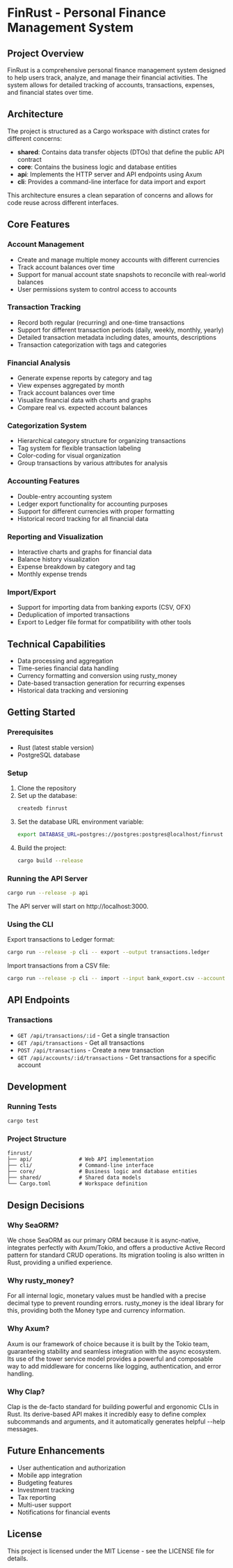 # FinRust - Personal Finance Management System

## Project Overview
FinRust is a comprehensive personal finance management system designed to help users track, analyze, and manage their financial activities. The system allows for detailed tracking of accounts, transactions, expenses, and financial states over time.

## Architecture
The project is structured as a Cargo workspace with distinct crates for different concerns:

- **shared**: Contains data transfer objects (DTOs) that define the public API contract
- **core**: Contains the business logic and database entities
- **api**: Implements the HTTP server and API endpoints using Axum
- **cli**: Provides a command-line interface for data import and export

This architecture ensures a clean separation of concerns and allows for code reuse across different interfaces.

## Core Features

### Account Management
- Create and manage multiple money accounts with different currencies
- Track account balances over time
- Support for manual account state snapshots to reconcile with real-world balances
- User permissions system to control access to accounts

### Transaction Tracking
- Record both regular (recurring) and one-time transactions
- Support for different transaction periods (daily, weekly, monthly, yearly)
- Detailed transaction metadata including dates, amounts, descriptions
- Transaction categorization with tags and categories

### Financial Analysis
- Generate expense reports by category and tag
- View expenses aggregated by month
- Track account balances over time
- Visualize financial data with charts and graphs
- Compare real vs. expected account balances

### Categorization System
- Hierarchical category structure for organizing transactions
- Tag system for flexible transaction labeling
- Color-coding for visual organization
- Group transactions by various attributes for analysis

### Accounting Features
- Double-entry accounting system
- Ledger export functionality for accounting purposes
- Support for different currencies with proper formatting
- Historical record tracking for all financial data

### Reporting and Visualization
- Interactive charts and graphs for financial data
- Balance history visualization
- Expense breakdown by category and tag
- Monthly expense trends

### Import/Export
- Support for importing data from banking exports (CSV, OFX)
- Deduplication of imported transactions
- Export to Ledger file format for compatibility with other tools

## Technical Capabilities
- Data processing and aggregation
- Time-series financial data handling
- Currency formatting and conversion using rusty_money
- Date-based transaction generation for recurring expenses
- Historical data tracking and versioning

## Getting Started

### Prerequisites
- Rust (latest stable version)
- PostgreSQL database

### Setup
1. Clone the repository
2. Set up the database:
   ```bash
   createdb finrust
   ```
3. Set the database URL environment variable:
   ```bash
   export DATABASE_URL=postgres://postgres:postgres@localhost/finrust
   ```
4. Build the project:
   ```bash
   cargo build --release
   ```

### Running the API Server
```bash
cargo run --release -p api
```

The API server will start on http://localhost:3000.

### Using the CLI
Export transactions to Ledger format:
```bash
cargo run --release -p cli -- export --output transactions.ledger
```

Import transactions from a CSV file:
```bash
cargo run --release -p cli -- import --input bank_export.csv --account 1
```

## API Endpoints

### Transactions
- `GET /api/transactions/:id` - Get a single transaction
- `GET /api/transactions` - Get all transactions
- `POST /api/transactions` - Create a new transaction
- `GET /api/accounts/:id/transactions` - Get transactions for a specific account

## Development

### Running Tests
```bash
cargo test
```

### Project Structure
```
finrust/
├── api/               # Web API implementation
├── cli/               # Command-line interface
├── core/              # Business logic and database entities
├── shared/            # Shared data models
└── Cargo.toml         # Workspace definition
```

## Design Decisions

### Why SeaORM?
We chose SeaORM as our primary ORM because it is async-native, integrates perfectly with Axum/Tokio, and offers a productive Active Record pattern for standard CRUD operations. Its migration tooling is also written in Rust, providing a unified experience.

### Why rusty_money?
For all internal logic, monetary values must be handled with a precise decimal type to prevent rounding errors. rusty_money is the ideal library for this, providing both the Money type and currency information.

### Why Axum?
Axum is our framework of choice because it is built by the Tokio team, guaranteeing stability and seamless integration with the async ecosystem. Its use of the tower service model provides a powerful and composable way to add middleware for concerns like logging, authentication, and error handling.

### Why Clap?
Clap is the de-facto standard for building powerful and ergonomic CLIs in Rust. Its derive-based API makes it incredibly easy to define complex subcommands and arguments, and it automatically generates helpful --help messages.

## Future Enhancements
- User authentication and authorization
- Mobile app integration
- Budgeting features
- Investment tracking
- Tax reporting
- Multi-user support
- Notifications for financial events

## License
This project is licensed under the MIT License - see the LICENSE file for details.